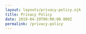 ```yaml
---
layout: layouts/privacy-policy.njk
title: Privacy Policy
date: 2019-04-29T00:00:00.000Z
permalink: /privacy-policy
---
```


